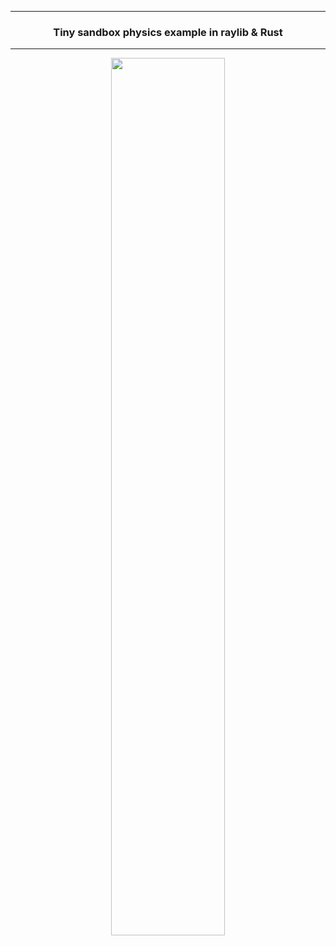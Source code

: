 
---

<p align="center">
  <h3 align="center">Tiny sandbox physics example in raylib & Rust</h3>
</p>
 
--- 

<p align="center">
  <img width="60%" src="https://cdn.discordapp.com/attachments/947092663914623016/1006923876879568917/unknown.png" />
</p>
